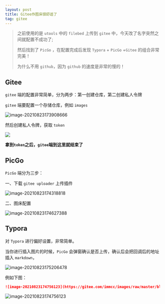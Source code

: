 ```yaml
---
layout: post
title: Gitee作图床很舒适了
tag: gitee
---
```


> 之前使用的是 `utools` 中的 `filebed` 上传到 `gitee` 中，今天改了名字突然之间就配置不成功了;
>
> 然后找到了 `PicGo` ，在配置完成后发现 `Typora` + `PicGo` +`Gitee` 的组合非常完美！
>
> 为什么不用 `github`，因为 `github` 的速度是非常的慢的！

## Gitee

`gitee` 端的配置非常简单，分为两步：第一创建仓库，第二创建私人令牌

`gitee` 端要配置一个存储仓库，例如 `images`

![image-20210823173908666](https://gitee.com/immcc/images/raw/master/blog/202108231739728.png)



然后创建私人令牌，获取 `token`

![](https://gitee.com/immcc/images/raw/master/blog/202108231737082.png)



**拿到`token`之后，`gitee`端到这里就结束了**

## PicGo

`PicGo` 端分为三步：

一、下载 `gitee uploader` 上传插件

![image-20210823174318818](https://gitee.com/immcc/images/raw/master/blog/202108231743862.png)

二、图床配置

![image-20210823174627388](https://gitee.com/immcc/images/raw/master/blog/202108231746446.png)



## Typora

对 `Typora` 进行偏好设置，非常简单。

当你进行插入图片的时候，`PicGo` 会弹窗确认是否上传，确认后会把回调后的地址插入 `markdown`，

![image-20210823175206478](https://gitee.com/immcc/images/raw/master/blog/202108231752515.png)

例如下图：

```markdown
![image-20210823174756123](https://gitee.com/immcc/images/raw/master/blog/202108231747179.png)
```

![image-20210823174756123](https://gitee.com/immcc/images/raw/master/blog/202108231747179.png)

